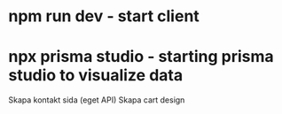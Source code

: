 # npm run dev - start client

# npx prisma studio - starting prisma studio to visualize data

Skapa kontakt sida (eget API)
Skapa cart design
